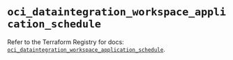 # `oci_dataintegration_workspace_application_schedule`

Refer to the Terraform Registry for docs: [`oci_dataintegration_workspace_application_schedule`](https://registry.terraform.io/providers/oracle/oci/6.18.0/docs/resources/dataintegration_workspace_application_schedule).
